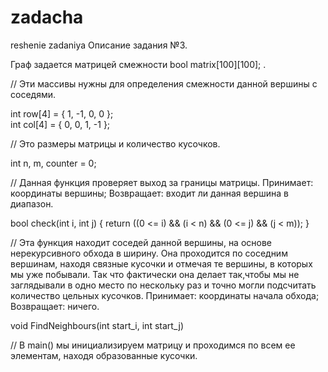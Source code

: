 # zadacha
reshenie zadaniya
Описание задания №3.

Граф задается матрицей смежности bool matrix[100][100];  .

//  Эти массивы нужны для определения смежности данной вершины с соседями.

int row[4] = { 1, -1, 0, 0 };   
int col[4] = { 0, 0, 1, -1 };    


// Это размеры матрицы и количество кусочков.

int n, m, counter = 0;


// Данная функция проверяет выход за границы матрицы. 
    Принимает: координаты вершины;
    Возвращает: входит ли данная вершина в диапазон. 

bool check(int i, int j) { return ((0 <= i) && (i < n) && (0 <= j) && (j < m)); }

// Эта функция находит соседей данной вершины, на основе нерекурсивного обхода в ширину.
    Она проходится по соседним вершинам, находя связные кусочки и отмечая те вершины, в которых мы уже побывали.
    Так что фактически она делает так,чтобы мы не заглядывали в одно место по нескольку раз и точно
    могли подсчитать количество цельных кусочков.
    Принимает: координаты начала обхода;
    Возвращает: ничего. 

void FindNeighbours(int start_i, int start_j)


// В main() мы инициализируем матрицу и проходимся по всем ее элементам, находя образованные кусочки. 
